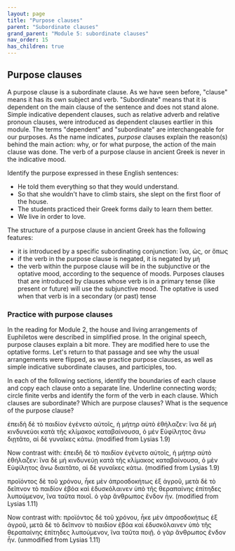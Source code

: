 ```yaml
---
layout: page
title: "Purpose clauses"
parent: "Subordinate clauses"
grand_parent: "Module 5: subordinate clauses"
nav_order: 15
has_children: true
---
```


## Purpose clauses


A purpose clause is a subordinate clause. As we have seen before, "clause" means it has its own subject and verb. "Subordinate" means that it is dependent on the main clause of the sentence and does not stand alone. Simple indicative dependent clauses, such as relative adverb and relative pronoun clauses, were introduced as dependent clauses eartlier in this module. The terms "dependent" and "subordinate" are interchangeable for our purposes. As the name indicates, *purpose* clauses explain the reason(s) behind the main action: why, or for what purpose, the action of the main clause was done. The verb of a purpose clause in ancient Greek is never in the indicative mood.

Identify the purpose expressed in these English sentences:
- He told them everything so that they would understand.
- So that she wouldn't have to climb stairs, she slept on the first floor of the house.
- The students practiced their Greek forms daily to learn them better.
- We live in order to love.

The structure of a purpose clause in ancient Greek has the following features:
- it is introduced by a specific subordinating conjunction: ἵνα, ὡς, or ὅπως
- if the verb in the purpose clause is negated, it is negated by μή 
- the verb within the purpose clause will be in the subjunctive or the optative mood, according to the sequence of moods. Purposes clauses that are introduced by clauses whose verb is in a primary tense (like present or future) will use the subjunctive mood. The optative is used when that verb is in a secondary (or past) tense

### Practice with purpose clauses

In the reading for Module 2, the house and living arrangements of Euphiletos were described in simplified prose. In the original speech, purpose clauses explain a bit more. They are modified here to use the optative forms. Let's return to that passage and see why the usual arrangements were flipped, as we practice purpose clauses, as well as simple indicative subordinate clauses, and participles, too.

In each of the following sections, identify the boundaries of each clause and copy each clause onto a separate line. Underline connecting words; circle finite verbs and identify the form of the verb in each clause. Which clauses are subordinate? Which are purpose clauses? What is the sequence of the purpose clause?

ἐπειδὴ δὲ τὸ παιδίον ἐγένετο αὐτοῖς, ἡ μήτηρ αὐτὸ ἐθήλαζεν: ἵνα δὲ μή κινδυνεύοι κατὰ τῆς κλίμακος καταβαίνουσα, ὁ μὲν Εὐφίλητος ἄνω διῃτᾶτο, αἱ δὲ γυναῖκες κάτω. (modified from Lysias 1.9)

Now contrast with: ἐπειδὴ δὲ τὸ παιδίον ἐγένετο αὐτοῖς, ἡ μήτηρ αὐτὸ ἐθήλαζεν: ἵνα δὲ μή κινδυνεύῃ κατὰ τῆς κλίμακος καταβαίνουσα, ὁ μὲν Εὐφίλητος ἄνω διαιτᾶτο, αἱ δὲ γυναῖκες κάτω. (modified from Lysias 1.9)

προϊόντος δὲ τοῦ χρόνου, ἧκε μὲν ἀπροσδοκήτως ἐξ ἀγροῦ, μετὰ δὲ τὸ δεῖπνον τὸ παιδίον ἐβόα καὶ ἐδυσκόλαινεν ὑπὸ τῆς θεραπαίνης ἐπίτηδες λυπούμενον, ἵνα ταῦτα ποιοῖ. ὁ γὰρ ἄνθρωπος ἔνδον ἦν. (modified from Lysias 1.11)

Now contrast with: προϊόντος δὲ τοῦ χρόνου, ἧκε μὲν ἀπροσδοκήτως ἐξ ἀγροῦ, μετὰ δὲ τὸ δεῖπνον τὸ παιδίον ἐβόα καὶ ἐδυσκόλαινεν ὑπὸ τῆς θεραπαίνης ἐπίτηδες λυπούμενον, ἵνα ταῦτα ποιῇ. ὁ γὰρ ἄνθρωπος ἔνδον ἦν. (unmodified from Lysias 1.11)


